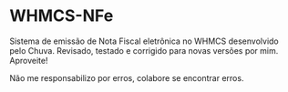 # WHMCS-NFe

Sistema de emissão de Nota Fiscal eletrônica no WHMCS desenvolvido pelo Chuva. Revisado, testado e corrigido para novas versões por mim. Aproveite! 

Não me responsabilizo por erros, colabore se encontrar erros.

